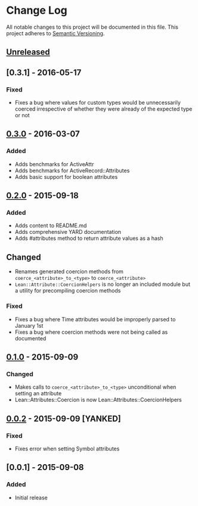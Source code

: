 # Change Log
All notable changes to this project will be documented in this file.
This project adheres to [Semantic Versioning](http://semver.org/).

## [Unreleased][unreleased]

## [0.3.1] - 2016-05-17
### Fixed
- Fixes a bug where values for custom types would be unnecessarily coerced irrespective of whether they were already of the expected type or not

## [0.3.0] - 2016-03-07
### Added
- Adds benchmarks for ActiveAttr
- Adds benchmarks for ActiveRecord::Attributes
- Adds basic support for boolean attributes

## [0.2.0] - 2015-09-18
### Added
- Adds content to README.md
- Adds comprehensive YARD documentation
- Adds #attributes method to return attribute values as a hash

## Changed
- Renames generated coercion methods from `coerce_<attribute>_to_<type>` to `coerce_<attribute>`
- `Lean::Attribute::CoercionHelpers` is no longer an included module but a utility for precompiling coercion methods

### Fixed
- Fixes a bug where Time attributes would be improperly parsed to January 1st
- Fixes a bug where coercion methods were not being called as documented

## [0.1.0] - 2015-09-09
### Changed
- Makes calls to `coerce_<attribute>_to_<type>` unconditional when setting an attribute
- Lean::Attributes::Coercion is now Lean::Attributes::CoercionHelpers

## [0.0.2] - 2015-09-09 [YANKED]
### Fixed
- Fixes error when setting Symbol attributes

## [0.0.1] - 2015-09-08
### Added
- Initial release

[unreleased]: https://github.com/elliottmason/lean-attributes/compare/v0.3.0...HEAD
[0.3.0]: https://github.com/elliottmason/lean-attributes/compare/v0.2.0...v0.3.0
[0.2.0]: https://github.com/elliottmason/lean-attributes/compare/v0.1.0...v0.2.0
[0.1.0]: https://github.com/elliottmason/lean-attributes/compare/v0.0.2...v0.1.0
[0.0.2]: https://github.com/elliottmason/lean-attributes/compare/v0.0.1...v0.0.2
